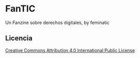 # FanTIC
Un Fanzine sobre derechos digitales, by feminatic
## Licencia
[Creative Commons Attribution 4.0 International Public License](LICENSE.md)
